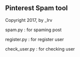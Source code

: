
Pinterest Spam tool
-------------------------------------
Copyright 2017, by _Irv

spam.py : for spaming post

register.py : for register user

check_user.py : for checking user

